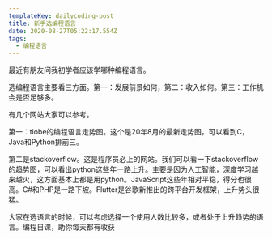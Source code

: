 ```yaml
---
templateKey: dailycoding-post
title: 新手选编程语言
date: 2020-08-27T05:22:17.554Z
tags:
  - 编程语言
---
```

最近有朋友问我初学者应该学哪种编程语言。

选编程语言主要看三方面。第一：发展前景如何，第二：收入如何。第三：工作机会是否足够多。

有几个网站大家可以参考。

第一：tiobe的编程语言走势图。这个是20年8月的最新走势图，可以看到C，Java和Python排前三。

第二是stackoverflow。这是程序员必上的网站。我们可以看一下stackoverflow的趋势图，可以看出python这些年一路上升。主要是因为人工智能，深度学习越来越火，这方面基本上都是用python。JavaScript这些年相对平稳，得分也很高。C#和PHP是一路下坡。Flutter是谷歌新推出的跨平台开发框架，上升势头很猛。



大家在选语言的时候，可以考虑选择一个使用人数比较多，或者处于上升趋势的语言。编程日课，助你每天都有收获
